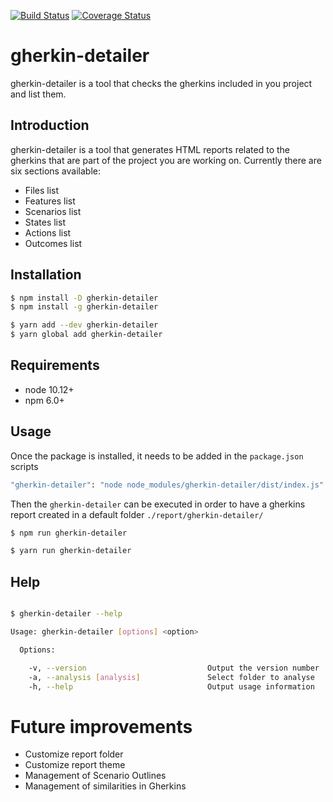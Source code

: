 [![Build Status](https://travis-ci.org/silversonicaxel/gherkin-detailer.svg?branch=master)](https://travis-ci.org/silversonicaxel/gherkin-detailer)
[![Coverage Status](https://coveralls.io/repos/github/silversonicaxel/gherkin-detailer/badge.svg?branch=master)](https://coveralls.io/github/silversonicaxel/gherkin-detailer?branch=master)

# gherkin-detailer
gherkin-detailer is a tool that checks the gherkins included in you project and list them.


## Introduction
gherkin-detailer is a tool that generates HTML reports related to the gherkins that are part of the project you are working on. Currently there are six sections available:
* Files list
* Features list
* Scenarios list
* States list
* Actions list
* Outcomes list


## Installation

```bash
$ npm install -D gherkin-detailer
$ npm install -g gherkin-detailer
```
```bash
$ yarn add --dev gherkin-detailer
$ yarn global add gherkin-detailer
```


## Requirements
* node 10.12+
* npm 6.0+


## Usage
Once the package is installed, it needs to be added in the `package.json` scripts

```bash
"gherkin-detailer": "node node_modules/gherkin-detailer/dist/index.js"
```

Then the `gherkin-detailer` can be executed in order to have a gherkins report created in a default folder `./report/gherkin-detailer/`

```bash
$ npm run gherkin-detailer
```
```bash
$ yarn run gherkin-detailer
```


## Help
```bash

$ gherkin-detailer --help

Usage: gherkin-detailer [options] <option>

  Options:

    -v, --version                           Output the version number
    -a, --analysis [analysis]               Select folder to analyse
    -h, --help                              Output usage information

```


# Future improvements
* Customize report folder
* Customize report theme
* Management of Scenario Outlines
* Management of similarities in Gherkins
